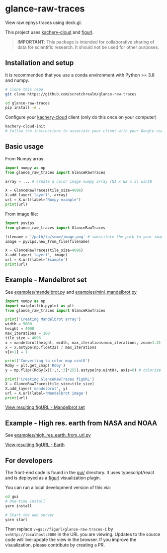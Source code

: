 # glance-raw-traces

View raw ephys traces using deck.gl.

This project uses [kachery-cloud](https://github.com/scratchrealm/kachery-cloud) and [figurl](https://github.com/scratchrealm/figurl2).

> **IMPORTANT**: This package is intended for collaborative sharing of data for scientific research. It should not be used for other purposes.

## Installation and setup

It is recommended that you use a conda environment with Python >= 3.8 and numpy.

```bash
# clone this repo
git clone https://github.com/scratchrealm/glance-raw-traces

cd glance-raw-traces
pip install -e .
```

Configure your [kachery-cloud](https://github.com/scratchrealm/kachery-cloud) client (only do this once on your computer)

```bash
kachery-cloud-init
# follow the instructions to associate your client with your Google user name on kachery-cloud
```

## Basic usage

From Numpy array:

```python
import numpy as np
from glance_raw_traces import GlanceRawTraces

array = ... # create a color image numpy array [N1 x N2 x 3] uint8

X = GlanceRawTraces(tile_size=4096)
X.add_layer('layer1', array)
url = X.url(label='Numpy example')
print(url)
```

From image file:

```python
import pyvips
from glance_raw_traces import GlanceRawTraces

filename = '/path/to/some/image.png' # substitute the path to your image
image = pyvips.new_from_file(filename)

X = GlanceRawTraces(tile_size=4096)
X.add_layer('layer1', image)
url = X.url(label='Example')
print(url)
```

## Example - Mandelbrot set

See [examples/mandelbrot.py](examples/mandelbrot.py) and [examples/mini_mandelbrot.py](examples/mini_mandelbrot.py)

```python
import numpy as np
import matplotlib.pyplot as plt
from glance_raw_traces import GlanceRawTraces

print('Creating Mandelbrot array')
width = 5000
height = 4000
max_iterations = 100
tile_size = 4096
x = mandelbrot(height, width, max_iterations=max_iterations, zoom=1.3)
x = x.astype(np.float32) / max_iterations
x[x>1] = 1

print('Converting to color map uint8')
RdGy = plt.get_cmap('RdGy')
y = np.flip((RdGy(x)[:,:,:3]*255).astype(np.uint8), axis=0) # colorize and convert to uint8

print('Creating GlanceRawTraces figURL')
X = GlanceRawTraces(tile_size=tile_size)
X.add_layer('mandelbrot', y)
url = X.url(label='Mandelbrot image')
print(url)
```

[View resulting figURL - Mandelbrot set](...)

## Example - High res. earth from NASA and NOAA

See [examples/high_res_earth_from_url.py](examples/high_res_earth_from_url.py)

[View resulting figURL - Earth](...)

## For developers

The front-end code is found in the [gui/](gui/) directory. It uses typescript/react and is deployed as a [figurl](https://github.com/scratchrealm/figurl2) visualization plugin.

You can run a local development version of this via:

```bash
cd gui
# One-time install
yarn install 

# Start the web server
yarn start
```

Then replace `v=gs://figurl/glance-raw-traces-1` by `v=http://localhost:3000` in the URL you are viewing. Updates to the source code will live-update the view in the browser. If you improve the visualization, please contribute by creating a PR.
